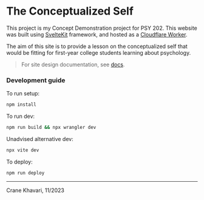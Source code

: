 # The Conceptualized Self

This project is my Concept Demonstration project for PSY 202. This website was built using [SvelteKit](https://kit.svelte.dev) framework, and hosted as a [Cloudflare Worker](https://workers.cloudflare.com).

The aim of this site is to provide a lesson on the conceptualized self that would be fitting for first-year college students learning about psychology. 

> For site design documentation, see [docs](./docs).


### Development guide

To run setup:
```bash
npm install
```

To run dev:
```bash
npm run build && npx wrangler dev
```

Unadvised alternative dev:
```bash
npx vite dev
```

To deploy:
```bash
npm run deploy
```

---
Crane Khavari, 11/2023
